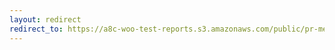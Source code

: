 ```yaml
---
layout: redirect
redirect_to: https://a8c-woo-test-reports.s3.amazonaws.com/public/pr-merge/42854/api/index.html
---
```

